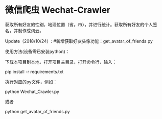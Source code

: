 # 微信爬虫 Wechat-Crawler

获取所有好友的性别，地理位置（省，市），并进行统计。获取所有好友的个人签名，并制作成词云。

Update（2018/10/24）:
#新增获取好友头像功能：get_avatar_of_friends.py

使用方法(设备需已安装python)：

下载本项目到本地，打开项目主目录，打开命令行，输入：

pip install -r requirements.txt

执行对应的py文件，例如：

python Wechat_Crawler.py

或者

python get_avatar_of_friends.py


